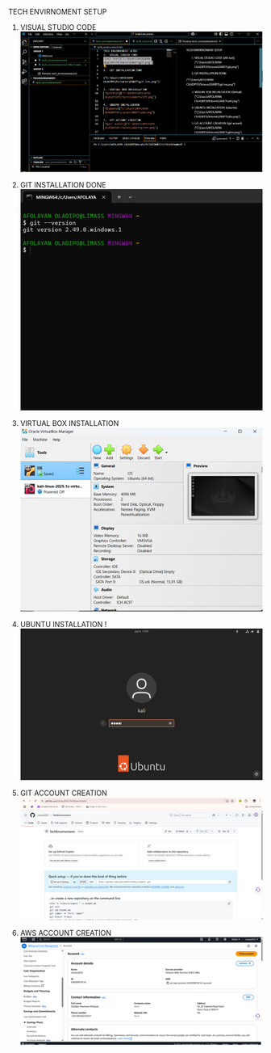 TECH ENVIRNOMENT SETUP
1.	VISUAL STUDIO CODE
![alt text](<VS CODE.png>)
2.	GIT INSTALLATION DONE
![alt text](git1-1.png)

3.	VIRTUAL BOX INSTALLATION
![alt text](virt.png)

4.	UBUNTU INSTALLATION
!![alt text](vrt1-1.png)

5.	GIT ACCOUNT CREATION
![alt text](giten.png)

6.	AWS ACCOUNT CREATION
![alt text](aws.png)
 
